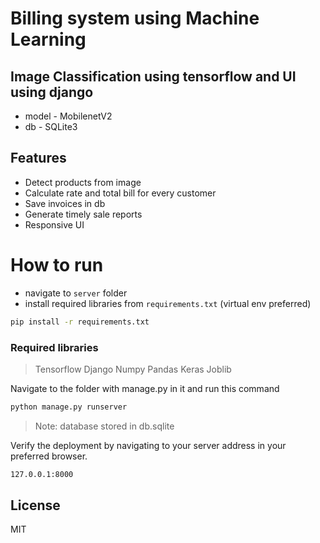 # Billing system using Machine Learning
## Image Classification using tensorflow and UI using django
- model - MobilenetV2
- db - SQLite3

## Features

- Detect products from image
- Calculate rate and total bill for every customer
- Save invoices in db
- Generate timely sale reports 
- Responsive UI

# How to run
- navigate to `server` folder
- install required libraries from `requirements.txt` (virtual env preferred)
```sh
pip install -r requirements.txt
```
### Required libraries
>Tensorflow
>Django
>Numpy
>Pandas
>Keras
>Joblib

Navigate to the folder with manage.py in it and run this command

```sh
python manage.py runserver
```

> Note: database stored in db.sqlite

Verify the deployment by navigating to your server address in
your preferred browser.

```sh
127.0.0.1:8000
```

## License

MIT


